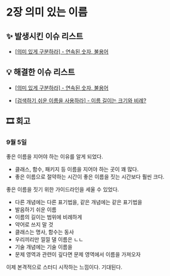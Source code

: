 # 2장 의미 있는 이름

## ✨ 발생시킨 이슈 리스트
- [[의미 있게 구분하라] - 연속된 숫자, 불용어](https://github.com/Eighteeen/CleanCode_Book_Study/issues/1)

## 💡 해결한 이슈 리스트
- [[의미 있게 구분하라] - 연속된 숫자, 불용어](https://github.com/Eighteeen/CleanCode_Book_Study/issues/1)

- [[검색하기 쉬운 이름을 사용하라] - 이름 길이는 크기와 비례?](https://github.com/Eighteeen/CleanCode_Book_Study/issues/2)

## 🎞 회고

### 9월 5일
좋은 이름을 지어야 하는 이유를 알게 되었다.
* 클래스, 함수, 패키지 등 이름을 지어야 하는 곳이 꽤 많다.
* 좋은 이름으로 절약하는 시간이 좋은 이름을 짓는 시간보다 훨씬 크다.

좋은 이름을 짓기 위한 가이드라인을 세울 수 있었다.
* 다른 개념에는 다른 표기법을, 같은 개념에는 같은 표기법을
* 발음하기 쉬운 이름
* 이름의 길이는 범위에 비례하게
* 약어로 쓰지 말 것
* 클래스는 명사, 함수는 동사
* 우리끼리만 낄낄 댈 이름은 ㄴㄴ
* 기술 개념에는 기술 이름을
* 문제 영역과 관련이 깊다면 문제 영역에서 이름을 가져오자

이제 본격적으로 스터디 시작하는 느낌이다. 기대된다.